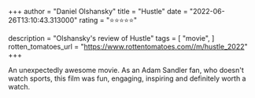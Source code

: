 +++
author = "Daniel Olshansky"
title = "Hustle"
date = "2022-06-26T13:10:43.313000"
rating = "⭐⭐⭐⭐⭐"

description = "Olshansky's review of Hustle"
tags = [
    "movie",
]
rotten_tomatoes_url = "https://www.rottentomatoes.com//m/hustle_2022"
+++

An unexpectedly awesome movie. As an Adam Sandler fan, who doesn't watch sports, this film was fun, engaging, inspiring and definitely worth a watch.

